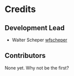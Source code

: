 # Credits

## Development Lead

- Walter Scheper [wfscheper](https://github.com/wfscheper)

## Contributors

None yet. Why not be the first?
